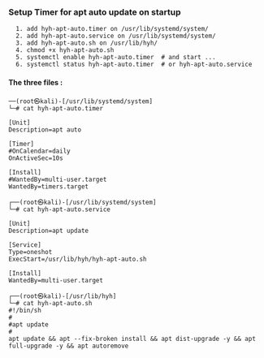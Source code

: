 ### Setup Timer for apt auto update on startup

```
  1. add hyh-apt-auto.timer on /usr/lib/systemd/system/
  2. add hyh-apt-auto.service on /usr/lib/systemd/system/
  3. add hyh-apt-auto.sh on /usr/lib/hyh/
  4. chmod +x hyh-apt-auto.sh
  5. systemctl enable hyh-apt-auto.timer  # and start ...
  6. systemctl status hyh-apt-auto.timer  # or hyh-apt-auto.service
```
#### The three files :
```
──(root㉿kali)-[/usr/lib/systemd/system]
└─# cat hyh-apt-auto.timer 

[Unit]
Description=apt auto

[Timer]
#OnCalendar=daily
OnActiveSec=10s

[Install]
#WantedBy=multi-user.target
WantedBy=timers.target
```

```                                                                                                                                                   
┌──(root㉿kali)-[/usr/lib/systemd/system]
└─# cat hyh-apt-auto.service 

[Unit]
Description=apt update

[Service]
Type=oneshot
ExecStart=/usr/lib/hyh/hyh-apt-auto.sh

[Install]
WantedBy=multi-user.target
```

```
┌──(root㉿kali)-[/usr/lib/hyh]
└─# cat hyh-apt-auto.sh     
#!/bin/sh
#
#apt update
#
apt update && apt --fix-broken install && apt dist-upgrade -y && apt full-upgrade -y && apt autoremove
```
